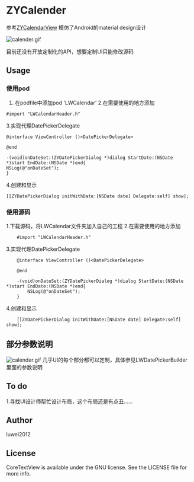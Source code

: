 # ZYCalender
参考[ZYCalendarView](https://github.com/Yanyinghenmei/ZYCalendarView) 模仿了Android的material design设计

![calender.gif](http://luwei2012.github.io/images/IOS/CustomView/ZYCalender_Record.gif) 

目前还没有开放定制化的API，想要定制UI只能修改源码
## Usage
### 使用pod
1. 在podfile中添加pod 'LWCalendar'
2.在需要使用的地方添加

```objc
#import "LWCalendarHeader.h" 
```
3.实现代理DatePickerDelegate
```objc
@interface ViewController ()<DatePickerDelegate>

@end 

-(void)onDateSet:(ZYDatePickerDialog *)dialog StartDate:(NSDate *)start EndDate:(NSDate *)end{
NSLog(@"onDateSet");
}

```
4.创建和显示
```objc
[[ZYDatePickerDialog initWithDate:[NSDate date] Delegate:self] show]; 
```
### 使用源码
1.下载源码，将LWCalendar文件夹加入自己的工程
2.在需要使用的地方添加

```objc
	#import "LWCalendarHeader.h" 
```
3.实现代理DatePickerDelegate
```objc
    @interface ViewController ()<DatePickerDelegate>

    @end 

    -(void)onDateSet:(ZYDatePickerDialog *)dialog StartDate:(NSDate *)start EndDate:(NSDate *)end{
        NSLog(@"onDateSet");
    }

```
4.创建和显示
```objc
    [[ZYDatePickerDialog initWithDate:[NSDate date] Delegate:self] show]; 
```

## 部分参数说明
![calender.gif](http://luwei2012.github.io/images/IOS/CustomView/LWCalendar标注.png) 
几乎UI的每个部分都可以定制，具体参见LWDatePickerBuilder里面的参数说明

## To do 

1.寻找UI设计师帮忙设计布局，这个布局还是有点丑......

## Author

luwei2012

## License

CoreTextView is available under the GNU license. See the LICENSE file for more info.
